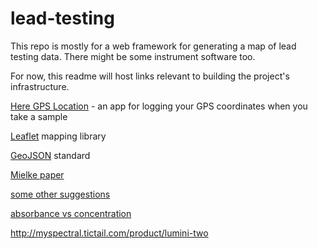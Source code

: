 # lead-testing

This repo is mostly for a web framework for generating a map of lead testing data.  There might be some instrument software too.  

For now, this readme will host links relevant to building the project's infrastructure.

[Here GPS Location](https://f-droid.org/repository/browse/?fdfilter=here+gps+location&fdid=com.borneq.heregpslocation) - an app for logging your GPS coordinates when you take a sample

[Leaflet](http://leafletjs.com/) mapping library

[GeoJSON](https://en.wikipedia.org/wiki/GeoJSON) standard

[Mielke paper](https://www.ncbi.nlm.nih.gov/pmc/articles/PMC1651267/pdf/amjph00647-0022.pdf)

[some other suggestions](https://www.researchgate.net/post/What_is_the_procedure_for_measuring_soil_heavy_metals_using_atomic_absorption_spectroscope_AAS)

[absorbance vs concentration](https://terpconnect.umd.edu/~toh/models/BeersLawCurveFit.html)

http://myspectral.tictail.com/product/lumini-two

